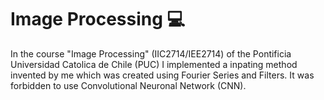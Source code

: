 # Image Processing :computer:

In the course "Image Processing" (IIC2714/IEE2714) of the Pontificia Universidad Catolica de Chile (PUC) I implemented a inpating method invented by me which was created using Fourier Series and Filters. It was forbidden to use Convolutional Neuronal Network (CNN). 

